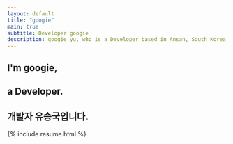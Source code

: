 ```yaml
---
layout: default
title: "googie"
main: true
subtitle: Developer googie
description: googie yu, who is a Developer based in Ansan, South Korea. | '유승국' 개발자입니다.
---
```

<div class="intro-animation">
<section class="explanation">
    <h1 class="intro">
    I'm googie,
    </h1>
    <h1 class="intro">a Developer.
    </h1>
    <h2 class="intro">개발자 유승국입니다.</h2>
</section>
</div>
{% include resume.html %}

